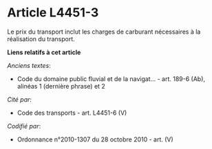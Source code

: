 # Article L4451-3

Le prix du transport inclut les charges de carburant nécessaires à la réalisation du transport.

**Liens relatifs à cet article**

_Anciens textes_:

  - Code du domaine public fluvial et de la navigat... - art. 189-6 (Ab), alinéas 1 (dernière phrase) et 2

_Cité par_:

  - Code des transports - art. L4451-6 (V)

_Codifié par_:

  - Ordonnance n°2010-1307 du 28 octobre 2010 - art. (V)
